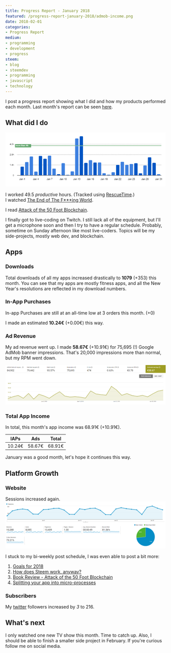 ```yaml
---
title: Progress Report - January 2018
featured: /progress-report-january-2018/admob-income.png
date: 2018-02-01
categories:
- Progress Report
medium:
- programming
- development
- progress
steem:
- blog
- steemdev
- programming
- javascript
- technology
---
```


I post a progress report showing what I did and how my products performed each month.
Last month's report can be seen [here](/progress-report-december-2017).

## What did I do

![Productive Hours in January](./rescueTime.png)

I worked 49.5 _productive_ hours. (Tracked using [RescueTime](/redirects/rescuetime).)  
I watched [The End of The F***ing World](https://trakt.tv/shows/the-end-of-the-f-ing-world/seasons/1).  

I read [Attack of the 50 Foot Blockchain](/book-review-attack-of-the-50-ft-blockchain).  

I finally got to live-coding on Twitch. I still lack all of the equipment, but I'll get a microphone soon and then I try to have a regular schedule. Probably, sometime on Sunday afternoon like most live-coders. Topics will be my side-projects, mostly web dev, and blockchain.

## Apps
### Downloads
Total downloads of all my apps increased drastically to **1079** (+353) this month. You can see that my apps are mostly fitness apps, and all the New Year's resolutions are reflected in my download numbers.

### In-App Purchases
In-app Purchases are still at an all-time low at 3 orders this month. (+0)

I made an estimated **10.24€** (+0.00€) this way.

### Ad Revenue
My ad revenue went up. I made **58.67€** (+10.91€) for 75,695 (!) Google AdMob banner impressions. That's 20,000 impressions more than normal, but my RPM went down.

![App Income AdMob](./admob-income.png)

### Total App Income
In total, this month's app income was 68.91€ (+10.91€).

IAPs | Ads | Total
--- | --- | ---
10.24€ | 58.67€ | 68.91€

January was a good month, let's hope it continues this way.

## Platform Growth
### Website
Sessions increased again.
![Website Traffic](./website-traffic.png)

I stuck to my bi-weekly post schedule, I was even able to post a bit more:

1. [Goals for 2018](/goals-2018/)
1. [How does Steem work, anyway?](/how-does-steem-work/)
1. [Book Review - Attack of the 50 Foot Blockchain](/book-review-attack-of-the-50-ft-blockchain/)
1. [Splitting your app into micro-processes](/splitting-app-into-micro-processes/)


### Subscribers
My [twitter](https://twitter.com/cmichelio) followers increased by _3_ to 216.

## What's next
I only watched one new TV show this month. Time to catch up.
Also, I should be able to finish a smaller side project in February. If you're curious follow me on social media.

